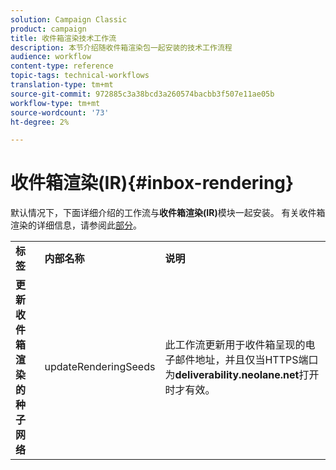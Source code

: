 ```yaml
---
solution: Campaign Classic
product: campaign
title: 收件箱渲染技术工作流
description: 本节介绍随收件箱渲染包一起安装的技术工作流程
audience: workflow
content-type: reference
topic-tags: technical-workflows
translation-type: tm+mt
source-git-commit: 972885c3a38bcd3a260574bacbb3f507e11ae05b
workflow-type: tm+mt
source-wordcount: '73'
ht-degree: 2%

---
```



# 收件箱渲染(IR){#inbox-rendering}

默认情况下，下面详细介绍的工作流与&#x200B;**收件箱渲染(IR)**&#x200B;模块一起安装。 有关收件箱渲染的详细信息，请参阅此[部分](../../delivery/using/inbox-rendering.md)。

<table> 
 <tbody> 
  <tr> 
   <td> <strong>标签</strong><br /> </td> 
   <td> <strong>内部名称</strong><br /> </td> 
   <td> <strong>说明</strong><br /> </td> 
  </tr> 
  <tr> 
   <td> <strong>更新收件箱渲染的种子网络</strong><br /> </td> 
   <td> <span class="uicontrol">updateRenderingSeeds</span> <br /> </td> 
   <td> 此工作流更新用于收件箱呈现的电子邮件地址，并且仅当HTTPS端口为<strong>deliverability.neolane.net</strong>打开时才有效。<br /> </td> 
  </tr> 
 </tbody> 
</table>

